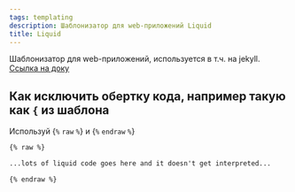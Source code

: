 ```yaml
---
tags: templating
description: Шаблонизатор для web-приложений Liquid
title: Liquid
---
```

Шаблонизатор для web-приложений, используется в т.ч. на jekyll. [Ссылка на доку](https://shopify.github.io/liquid/)

## Как исключить обертку кода, например такую как `{` из шаблона

Используй \{`%` `raw` `%`\} и \{`%` `endraw` `%`\}

```md
{% raw %}

...lots of liquid code goes here and it doesn't get interpreted...

{% endraw %}
```
